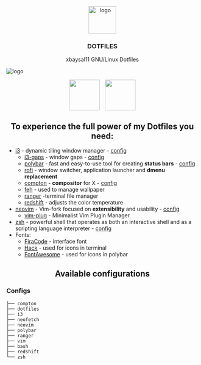 <p align="center">
    <img src="https://avatars2.githubusercontent.com/u/43205440?s=460&v=4.png" alt="logo" width="72" height="72">
</p>

<h3 align="center">DOTFILES</h3>

<p align="center">
     xbaysal11 GNU/Linux Dotfiles
</p>

![logo](https://i.postimg.cc/8CT79Tp9/I3.png)
<p align="center">
<img align="center" height="80" style="padding-left: 5px; padding-right: 5px" src="https://i.postimg.cc/8CT79Tp9/I3.png">
<img align="center" height="80" style="padding-left: 5px; padding-right: 5px" src="https://i.postimg.cc/8CT79Tp9/I3.png">
</p>

<div id="requirements">
<h2 align="center">To experience the full power of my Dotfiles you need:</h2>

* [i3](https://github.com/Airblader/i3) - dynamic tiling window manager - [config](.config/i3)
  * [i3-gaps](https://github.com/Airblader/i3) - window gaps - [config](.config/i3/)
  * [polybar](https://github.com/jaagr/polybar) - fast and easy-to-use tool for creating **status bars** - [config](.config/polybar/)
  * [rofi](https://github.com/DaveDavenport/rofi) - window switcher, application launcher and **dmenu replacement**
  * [compton](https://github.com/yshui/compton) - **compositor** for X - [config](/config/compton/)
  * [feh](http://feh.finalrewind.org/) - used to manage wallpaper
  * [ranger](https://github.com/ranger/ranger) -terminal file manager
  * [redshift](http://jonls.dk/redshift/) - adjusts the color temperature
* [neovim](https://github.com/neovim/neovim) - Vim-fork focused on **extensibility** and usability - [config](.vimrc)
	* [vim-plug](https://github.com/junegunn/vim-plug) - Minimalist Vim Plugin Manager
* [zsh](http://zsh.sourceforge.net) - powerful shell that operates as both an interactive shell and as a scripting language interpreter - [config](.zshrc)
* Fonts:
	* [FiraCode](https://github.com/tonsky/FiraCode) - interface font
	* [Hack](https://github.com/ryanoasis/nerd-fonts/tree/master/patched-fonts/Hack) - used for icons in terminal
  * [FontAwesome](https://fontawesome.com/) - used for icons in polybar
</div>

<div id="profiles-configs">
<h2 align="center">Available configurations</h2>

### Configs
```
├── compton
├── dotfiles
├── i3
├── neofetch
├── neovim
├── polybar
├── ranger
├── vim
├── bash
├── redshift
└── zsh
```

</div>
